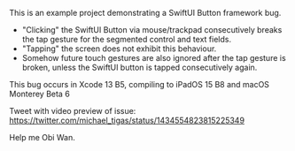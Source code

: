 This is an example project demonstrating a SwiftUI Button framework bug.

- "Clicking" the SwiftUI Button via mouse/trackpad consecutively breaks the tap gesture for the segmented control and text fields.
- "Tapping" the screen does not exhibit this behaviour.
- Somehow future touch gestures are also ignored after the tap gesture is broken, unless the SwiftUI button is tapped consecutively again.

This bug occurs in Xcode 13 B5, compiling to iPadOS 15 B8 and macOS Monterey Beta 6

Tweet with video preview of issue: https://twitter.com/michael_tigas/status/1434554823815225349

Help me Obi Wan.
